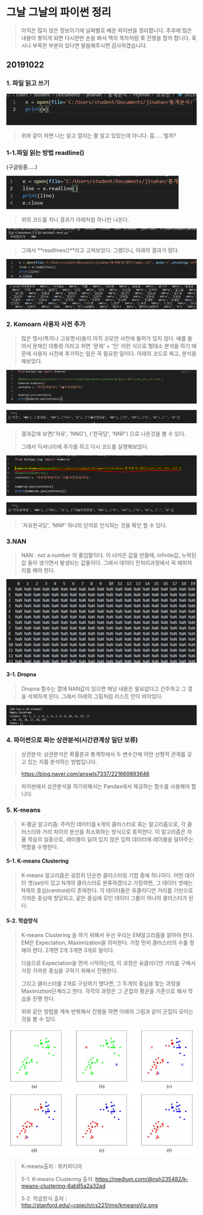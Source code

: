 # 그날 그날의 파이썬 정리

> 아직은 많지 않은 정보이기에 날짜별로 배운 파이썬을 정리합니다. 추후에 많은 내용이 쌓이게 되면 다시한번 손을 봐서 책의 목차처럼 쭉 진행을 할까 합니다. 혹시나 부족한 부분이 있다면 말씀해주시면 감사하겠습니다.

## 20191022



### 1. 파일 읽고 쓰기



![1571718636410](asset/1571718636410.png)

> 위와 같이 하면 나는 읽고 열리는 줄 알고 있었는데 아니다. 흠..... 멀까?





### 1-1.파일 읽는 방법 readline()

(구글링중.....)



![1571718880214](asset/1571718880214.png)



> 위의 코드를 치니 결과가 아래처럼 하나만 나온다.



![1571718935754](asset/1571718935754.png)



> 그래서 **readlines()**라고 고쳐보았다. 그랬더니, 아래의 결과가 떴다. 

![1571719027392](asset/1571719027392.png)



![1571719252231](asset/1571719252231.png)



### 2. Komoarn 사용자 사전 추가

> 많은 명사(특히나 고유명사)들이 아직 코모란 사전에 들어가 있지 않다. 예를 들어서 문재인 대통령 이라고 하면 '문재' + '인' 이런 식으로 형태소 분석을 하기 때문에 사용자 사전에 추가하는 일은 꼭 필요한 일이다. 아래의 코드로 짜고, 분석을 해보았다.



![1571721578193](asset/1571721578193.png)



![1571721608841](asset/1571721608841.png)



> 결과값에 보면('자유', 'NNG'), ('한국당', 'NNP') 으로 나온것을 볼 수 있다.
>
> 그래서 딕셔너리에 추가를 하고 다시 코드를 실행해보았다.



![1571721690511](asset/1571721690511.png)

![1571721713233](asset/1571721713233.png)



> '자유한국당', 'NNP' 하나의 단어로 인식하는 것을 확인 할 수 있다.



### 3.NAN

>  NAN : not a number 의 줄임말이다. 이 녀석은 값을 만들때, infinite값, 누락된값 들이 생기면서 발생되는 값들이다. 그래서 데이터 전처리과정에서 꼭 예외처리를 해야 한다. 



![1571730905246](asset/1571730905246.png)



#### 3-1. Dropna 

> Dropna  함수는 열에 NAN값이 있으면 해당 내용은 필요없다고 간주하고 그 열을 삭제하게 된다. 그래서 아래의 그림처럼 리스트 안이 비어있다.

![1571731435410](asset/1571731435410.png)

### 



### 4. 파이썬으로 짜는 상관분석(시간관계상 일단 보류)

> 상관분석: 상관분석은 확률론과 통계학에서 두 변수간에 어떤 선형적 관계를 갖고 있는 지를 분석하는 방법입니다.
>
> https://blog.naver.com/answls7337/221669893646



> 파이썬에서 상관분석을 하기위해서는 Pandas에서 제공하는 함수를 사용해야 합니다. 



### 5. K-means



> K-평균 알고리즘: 주어진 데이터를 k개의 클러스터로 묶는 알고리즘으로, 각 클러스터와 거리 차이의 분산을 최소화하는 방식으로 동작한다. 이 알고리즘은 자율 학습의 일종으로, 레이블이 달려 있지 않은 입력 데이터에 레이블을 달아주는 역할을 수행한다.



#### 5-1. K-means Clustering 

> K-means 알고리즘은 굉장히 단순한 클러스터링 기법 중에 하나이다. 어떤 데이터 셋(set)이 있고 N개의 클러스터로 분류하겠다고 가정하면, 그 데이터 셋에는 N개의 중심(centroid)이 존재한다. 각 데이터들은 유클리디안 거리를 기반으로 가까운 중심에 할당되고, 같은 중심에 모인 데이터 그룹이 하나의 클러스터가 된다.



#### 5-2. 학습방식

> K-means Clustering 을 하기 위해서 우선 우리는 EM알고리즘을 알아야 한다. EM은 Expectation, Maximization을 의미한다. 가장 먼저 클러스터의 수를 정해야 한다. 2개면 2개 3개면 3개로 말이다. 
>
> 다음으로 Expectation을 먼저 시작하는데, 이 과정은 유클리디안 거리를 구해서 가장 가까운 중심을 구하기 위해서 진행한다.
>
> 그리고 클러스터를 2개로 구성하기 했다면, 그 두개의 중심을 찾는 과정을 Maximiztion단계라고 한다. 각각의 과정은 그 군집의 평균을 기준으로 해서 학습을 진행 한다. 
>
> 위와 같은 방법을 계속 반복해서 진행을 하면 아래의 그림과 같이 군집이 모이는 것을 볼 수 있다.



![img](asset/kmeansViz.png)





> K-means출처 : 위키피디아
>
> 5-1. K-means Clustering 출처: https://medium.com/@nsh235482/k-means-clustering-6ab85a2a32ad
>
> 5-2. 학습방식 출처 : http://stanford.edu/~cpiech/cs221/img/kmeansViz.png





